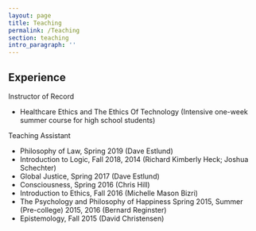 ```yaml
---
layout: page
title: Teaching
permalink: /Teaching
section: teaching
intro_paragraph: ''
---
```

<!-- ## Resources

\[under construction]-->

## Experience

Instructor of Record

* Healthcare Ethics and The Ethics Of Technology
  (Intensive one-week summer course for high school students)

Teaching Assistant

* Philosophy of Law, Spring 2019 (Dave Estlund)
* Introduction to Logic, Fall 2018, 2014 (Richard Kimberly Heck; Joshua Schechter)
* Global Justice, Spring 2017 (Dave Estlund)
* Consciousness, Spring 2016 (Chris Hill)
* Introduction to Ethics, Fall 2016 (Michelle Mason Bizri) 
* The Psychology and Philosophy of Happiness Spring 2015, Summer (Pre-college) 2015, 2016 (Bernard Reginster)  
* Epistemology, Fall 2015 (David Christensen)
